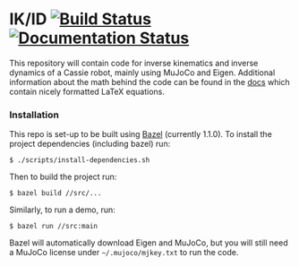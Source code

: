 # IK/ID [![Build Status](https://travis-ci.com/p-morais/cassie-ik-id.svg?branch=master)](https://travis-ci.com/p-morais/cassie-ik-id) [![Documentation Status](https://readthedocs.org/projects/cassie-ik-id/badge/?version=latest)](https://cassie-ik-id.readthedocs.io/en/latest/?badge=latest)

This repository will contain code for inverse kinematics and inverse dynamics of a Cassie robot, mainly using MuJoCo and Eigen. Additional information about the math behind the code can be found in the [docs](https://cassie-ik-id.readthedocs.io/en/latest/) which contain nicely formatted LaTeX equations.

### Installation 

This repo is set-up to be built using [Bazel](https://docs.bazel.build/versions/master/install.html) (currently 1.1.0). To install the project dependencies (including bazel) run:
```
$ ./scripts/install-dependencies.sh
```
Then to build the project run:

```
$ bazel build //src/...
```

Similarly, to run a demo, run:

```
$ bazel run //src:main
```

Bazel will automatically download Eigen and MuJoCo, but you will still need a MuJoCo license under ```~/.mujoco/mjkey.txt``` to run the code.
